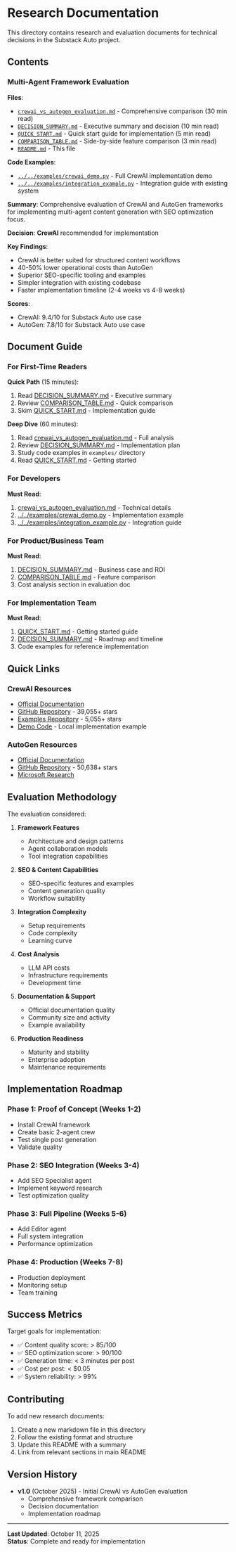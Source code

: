 # Research Documentation

This directory contains research and evaluation documents for technical decisions in the Substack Auto project.

## Contents

### Multi-Agent Framework Evaluation

**Files**:
- [`crewai_vs_autogen_evaluation.md`](./crewai_vs_autogen_evaluation.md) - Comprehensive comparison (30 min read)
- [`DECISION_SUMMARY.md`](./DECISION_SUMMARY.md) - Executive summary and decision (10 min read)
- [`QUICK_START.md`](./QUICK_START.md) - Quick start guide for implementation (5 min read)
- [`COMPARISON_TABLE.md`](./COMPARISON_TABLE.md) - Side-by-side feature comparison (3 min read)
- [`README.md`](./README.md) - This file

**Code Examples**:
- [`../../examples/crewai_demo.py`](../../examples/crewai_demo.py) - Full CrewAI implementation demo
- [`../../examples/integration_example.py`](../../examples/integration_example.py) - Integration guide with existing system

**Summary**:
Comprehensive evaluation of CrewAI and AutoGen frameworks for implementing multi-agent content generation with SEO optimization focus.

**Decision**: **CrewAI** recommended for implementation

**Key Findings**:
- CrewAI is better suited for structured content workflows
- 40-50% lower operational costs than AutoGen
- Superior SEO-specific tooling and examples
- Simpler integration with existing codebase
- Faster implementation timeline (2-4 weeks vs 4-8 weeks)

**Scores**:
- CrewAI: 9.4/10 for Substack Auto use case
- AutoGen: 7.8/10 for Substack Auto use case

## Document Guide

### For First-Time Readers

**Quick Path** (15 minutes):
1. Read [DECISION_SUMMARY.md](./DECISION_SUMMARY.md) - Executive summary
2. Review [COMPARISON_TABLE.md](./COMPARISON_TABLE.md) - Quick comparison
3. Skim [QUICK_START.md](./QUICK_START.md) - Implementation guide

**Deep Dive** (60 minutes):
1. Read [crewai_vs_autogen_evaluation.md](./crewai_vs_autogen_evaluation.md) - Full analysis
2. Review [DECISION_SUMMARY.md](./DECISION_SUMMARY.md) - Implementation plan
3. Study code examples in `examples/` directory
4. Read [QUICK_START.md](./QUICK_START.md) - Getting started

### For Developers

**Must Read**:
1. [crewai_vs_autogen_evaluation.md](./crewai_vs_autogen_evaluation.md) - Technical details
2. [../../examples/crewai_demo.py](../../examples/crewai_demo.py) - Implementation example
3. [../../examples/integration_example.py](../../examples/integration_example.py) - Integration guide

### For Product/Business Team

**Must Read**:
1. [DECISION_SUMMARY.md](./DECISION_SUMMARY.md) - Business case and ROI
2. [COMPARISON_TABLE.md](./COMPARISON_TABLE.md) - Feature comparison
3. Cost analysis section in evaluation doc

### For Implementation Team

**Must Read**:
1. [QUICK_START.md](./QUICK_START.md) - Getting started guide
2. [DECISION_SUMMARY.md](./DECISION_SUMMARY.md) - Roadmap and timeline
3. Code examples for reference implementation

## Quick Links

### CrewAI Resources
- [Official Documentation](https://docs.crewai.com)
- [GitHub Repository](https://github.com/crewAIInc/crewAI) - 39,055+ stars
- [Examples Repository](https://github.com/crewAIInc/crewAI-examples) - 5,055+ stars
- [Demo Code](../../examples/crewai_demo.py) - Local implementation example

### AutoGen Resources
- [Official Documentation](https://microsoft.github.io/autogen)
- [GitHub Repository](https://github.com/microsoft/autogen) - 50,638+ stars
- [Microsoft Research](https://www.microsoft.com/en-us/research/project/autogen/)

## Evaluation Methodology

The evaluation considered:

1. **Framework Features**
   - Architecture and design patterns
   - Agent collaboration models
   - Tool integration capabilities

2. **SEO & Content Capabilities**
   - SEO-specific features and examples
   - Content generation quality
   - Workflow suitability

3. **Integration Complexity**
   - Setup requirements
   - Code complexity
   - Learning curve

4. **Cost Analysis**
   - LLM API costs
   - Infrastructure requirements
   - Development time

5. **Documentation & Support**
   - Official documentation quality
   - Community size and activity
   - Example availability

6. **Production Readiness**
   - Maturity and stability
   - Enterprise adoption
   - Maintenance requirements

## Implementation Roadmap

### Phase 1: Proof of Concept (Weeks 1-2)
- Install CrewAI framework
- Create basic 2-agent crew
- Test single post generation
- Validate quality

### Phase 2: SEO Integration (Weeks 3-4)
- Add SEO Specialist agent
- Implement keyword research
- Test optimization quality

### Phase 3: Full Pipeline (Weeks 5-6)
- Add Editor agent
- Full system integration
- Performance optimization

### Phase 4: Production (Weeks 7-8)
- Production deployment
- Monitoring setup
- Team training

## Success Metrics

Target goals for implementation:
- ✅ Content quality score: > 85/100
- ✅ SEO optimization score: > 90/100
- ✅ Generation time: < 3 minutes per post
- ✅ Cost per post: < $0.05
- ✅ System reliability: > 99%

## Contributing

To add new research documents:
1. Create a new markdown file in this directory
2. Follow the existing format and structure
3. Update this README with a summary
4. Link from relevant sections in main README

## Version History

- **v1.0** (October 2025) - Initial CrewAI vs AutoGen evaluation
  - Comprehensive framework comparison
  - Decision documentation
  - Implementation roadmap

---

**Last Updated**: October 11, 2025  
**Status**: Complete and ready for implementation
